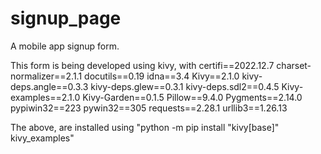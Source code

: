 # signup_page
A mobile app signup form.

This form is being developed using kivy, with 
                certifi==2022.12.7
                charset-normalizer==2.1.1
                docutils==0.19
                idna==3.4
                Kivy==2.1.0
                kivy-deps.angle==0.3.3
                kivy-deps.glew==0.3.1
                kivy-deps.sdl2==0.4.5
                Kivy-examples==2.1.0
                Kivy-Garden==0.1.5
                Pillow==9.4.0
                Pygments==2.14.0
                pypiwin32==223
                pywin32==305
                requests==2.28.1
                urllib3==1.26.13

The above, are installed using "python -m pip install "kivy[base]" kivy_examples"
